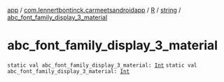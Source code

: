 [app](../../../index.md) / [com.lennertbontinck.carmeetsandroidapp](../../index.md) / [R](../index.md) / [string](index.md) / [abc_font_family_display_3_material](./abc_font_family_display_3_material.md)

# abc_font_family_display_3_material

`static val abc_font_family_display_3_material: `[`Int`](https://kotlinlang.org/api/latest/jvm/stdlib/kotlin/-int/index.html)
`static val abc_font_family_display_3_material: `[`Int`](https://kotlinlang.org/api/latest/jvm/stdlib/kotlin/-int/index.html)
